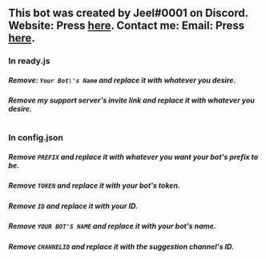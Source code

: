 ## This bot was created by Jeel#0001 on Discord. Website: Press [here](https://is.gd/kingcharaf99). Contact me: Email: Press [here](mailto:businessemail.jc@gmail.com).

### In ready.js
##### Remove: `Your Bot\'s Name` and replace it with whatever you desire.
##### Remove my support server's invite link and replace it with whatever you desire.
#
### In config.json
##### Remove `PREFIX` and replace it with whatever you want your bot's prefix to be.
##### Remove `TOKEN` and replace it with your bot's token.
##### Remove `ID` and replace it with your ID.
##### Remove `YOUR BOT'S NAME` and replace it with your bot's name.
##### Remove `CHANNELID` and replace it with the suggestion channel's ID.
